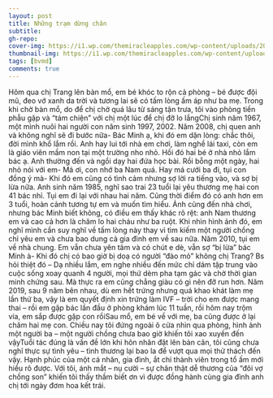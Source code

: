 ```yaml
---
layout: post
title: Những trạm dừng chân
subtitle: 
gh-repo: 
cover-img: https://i1.wp.com/themiracleapples.com/wp-content/uploads/2021/04/study_cover.jpg
thumbnail-img: https://i1.wp.com/themiracleapples.com/wp-content/uploads/2021/04/study_cover.jpg
tags: [bvmd]
comments: true
---
```

Hôm qua chị Trang lên bàn mổ, em bé khóc to rộn cả phòng – bé được đội mũ, đeo vớ xanh da trời và tương lai sẽ có tấm lòng ấm áp như ba mẹ. Trong khi chờ bàn mổ, do để chị chờ quá lâu từ sáng tận trưa, tôi vào phòng tiền phẫu gặp và “tám chiện” với chị một lúc để chị đỡ lo lắngChị sinh năm 1967, một mình nuôi hai người con năm sinh 1997, 2002. Năm 2008, chị quen anh và không nghĩ sẽ đi bước nữa- Bác Minh ạ, khi đó em dặn lòng: chắc thôi, đời mình khổ lắm rồi. Anh hay lui tới nhà em chơi, làm nghề lái taxi, còn em là giáo viên mầm non tại một trường nho nhỏ. Hồi đó hai bé ở nhà nhỏ lắm bác ạ. Anh thường đến và ngồi dạy hai đứa học bài. Rồi bỗng một ngày, hai nhỏ nói với em- Má ơi, con nhớ ba Nam quá. Hay má cưới ba đi, tụi con đồng ý mà- Khi đó em cũng có tình cảm nhưng sợ lời ra tiếng vào, và sợ bị lừa nữa. Anh sinh năm 1985, nghĩ sao trai 23 tuổi lại yêu thương mẹ hai con 41 bác nhỉ. Tụi em đi lại với nhau hai năm. Cũng thời điểm đó có anh hơn em 3 tuổi, hoàn cảnh tương tự em và muốn tìm hiểu. Ảnh cũng đến nhà chơi, nhưng bác Minh biết không, có điều em thấy khác rõ rệt: anh Nam thương em và cao cả hơn là chăm lo hai cháu như ba ruột. Khi nhìn hình ảnh đó, em nghĩ mình cần suy nghĩ về tấm lòng này thay vì tìm kiếm một người chồng chỉ yêu em và chưa bao dung cả gia đình em về sau nữa. Năm 2010, tụi em về nhà chung. Em vẫn chưa yên tâm và có chút e dè, vẫn sợ “bị lừa” bác Minh à- Khi đó chị có bao giờ bị doạ có người “đào mỏ” không chị Trang? Bs hỏi thiệt đó – Dạ nhiều lắm, em nghe nhiều đến mức chỉ dám tập trung vào cuộc sống xoay quanh 4 người, mọi thứ dèm pha tạm gác và chờ thời gian minh chứng sau. Mà thực ra em cũng chẳng giàu có gì nên đỡ run hơn. Năm 2019, sau 9 năm bên nhau, dù em hết trứng nhưng quá khao khát làm mẹ lần thứ ba, vậy là em quyết định xin trứng làm IVF – trời cho em được mang thai – rồi em gặp bác lần đầu ở phòng khám lúc 11 tuần, rồi hôm nay trộm vía, em sắp được gặp con rồiSau mổ, em bé về với mẹ, ba cũng được ở lại chăm hai mẹ con. Chiều nay tôi đứng ngoài ô cửa nhìn qua phòng, hình ảnh một người ba – một người chồng chưa bao giờ khiến tôi xao xuyến đến vậyTuổi tác đúng là vấn đề lớn khi hôn nhân đặt lên bàn cân, tôi cũng chưa nghĩ thực sự tình yêu – tình thương lại bao la để vượt qua mọi thử thách đến vậy. Hạnh phúc của một cá nhân, gia đình, ắt chỉ thành viên trong tổ ấm mới hiểu rõ được. Với tôi, ánh mắt – nụ cười – sự chân thật dễ thương của “đôi vợ chồng son” khiến tôi thấy thầm biết ơn vì được đồng hành cùng gia đình anh chị tới ngày đơm hoa kết trái.